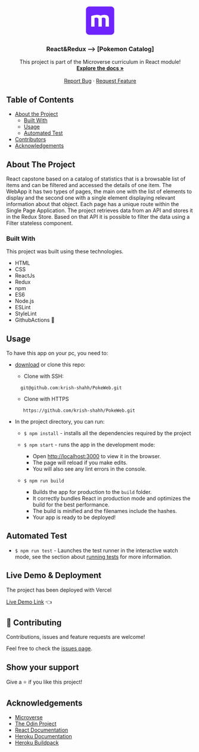<!-- PROJECT LOGO -->
<br />
<p align="center">
  <a href="https://github.com/rammazzoti2000/react_capstone">
    <img src="src/assets/microverse.png" alt="Logo" width="80" height="80">
  </a>

  <h3 align="center">React&Redux --> [Pokemon Catalog]</h3>

  <p align="center">
    This project is part of the Microverse curriculum in React module!
    <br />
    <a href="https://github.com/krish-shahh/PokeWeb"><strong>Explore the docs »</strong></a>
    <br />
    <br />
    <a href="https://github.com/krish-shahh/PokeWeb/issues">Report Bug</a>
    ·
    <a href="https://github.com/krish-shahh/PokeWeb/issues">Request Feature</a>
  </p>
</p>

<!-- TABLE OF CONTENTS -->
## Table of Contents

* [About the Project](#about-the-project)
  * [Built With](#built-with)
  * [Usage](#usage)
  * [Automated Test](#automated-test)
* [Contributors](#contributors)
* [Acknowledgements](#acknowledgements)

<!-- ABOUT THE PROJECT -->
## About The Project
React capstone based on a catalog of statistics that is a browsable list of items and can be filtered and accessed the details of one item.
The WebApp it has two types of pages, the main one with the list of elements to display and the second one with a single element displaying relevant information about that object. Each page has a unique route within the Single Page Application.
The project retrieves data from an API and stores it in the Redux Store. Based on that API it is possible to filter the data using a Filter stateless component.

### Built With
This project was built using these technologies.
* HTML
* CSS
* ReactJs
* Redux
* npm
* ES6
* Node.js
* ESLint
* StyleLint
* GithubActions :muscle:

<!-- INSTALLATION -->
## Usage

To have this app on your pc, you need to:
* [download](https://github.com/krish-shahh/PokeWeb) or clone this repo:
  - Clone with SSH:
  ```
    git@github.com:krish-shahh/PokeWeb.git
  ```
  - Clone with HTTPS
  ```
     https://github.com/krish-shahh/PokeWeb.git
  ```

* In the project directory, you can run:

  - `$ npm install` - installs all the dependencies required by the project

  - `$ npm start` - runs the app in the development mode:
    - Open [http://localhost:3000](http://localhost:3000) to view it in the browser.
    - The page will reload if you make edits.
    - You will also see any lint errors in the console.

  - `$ npm run build`
    - Builds the app for production to the `build` folder.
    - It correctly bundles React in production mode and optimizes the build for the best performance.
    - The build is minified and the filenames include the hashes.
    - Your app is ready to be deployed!

## Automated Test
  - `$ npm run test` - Launches the test runner in the interactive watch mode, see the section about [running tests](https://facebook.github.io/create-react-app/docs/running-tests) for more information.

## Live Demo & Deployment
The project has been deployed with Vercel

[Live Demo Link](https://poke-web-two.vercel.app/) :point_left:

## :handshake: Contributing

Contributions, issues and feature requests are welcome!

Feel free to check the [issues page](https://github.com/krish-shahh/PokeWeb/issues).

## Show your support

Give a :star: if you like this project!

<!-- ACKNOWLEDGEMENTS -->
## Acknowledgements
* [Microverse](https://www.microverse.org/)
* [The Odin Project](https://www.theodinproject.com/)
* [React Documentation](https://reactjs.org/docs/getting-started.html)
* [Heroku Documentation](https://devcenter.heroku.com/)
* [Heroku Buildpack](https://github.com/mars/create-react-app-buildpack#user-content-requires)

<!-- MARKDOWN LINKS & IMAGES -->
<!-- https://www.markdownguide.org/basic-syntax/#reference-style-links -->
[contributors-shield]: https://img.shields.io/github/contributors/rammazzoti2000/react_capstone.svg?style=flat-square
[contributors-url]: https://github.com/rammazzoti2000/react_capstone/graphs/contributors
[forks-shield]: https://img.shields.io/github/forks/rammazzoti2000/react_capstone.svg?style=flat-square
[forks-url]: https://github.com/rammazzoti2000/react_capstone/network/members
[stars-shield]: https://img.shields.io/github/stars/rammazzoti2000/react_capstone.svg?style=flat-square
[stars-url]: https://github.com/rammazzoti2000/react_capstone/stargazers
[issues-shield]: https://img.shields.io/github/issues/rammazzoti2000/react_capstone.svg?style=flat-square
[issues-url]: https://github.com/rammazzoti2000/react_capstone/issues
